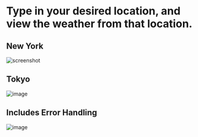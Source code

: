 # Type in your desired location, and view the weather from that location.
## New York
![screenshot](https://github.com/JordanKleinbaum/WeatherApp/assets/122086411/e3e498b0-8cee-4e93-9b15-a6b901042aa0)
## Tokyo
![image](https://github.com/JordanKleinbaum/WeatherApp/assets/122086411/d0003d90-64b0-4030-9535-cb58eefdbc1c)
## Includes Error Handling
![image](https://github.com/JordanKleinbaum/WeatherApp/assets/122086411/0256ff57-e3ea-4ac6-a9b5-910adb0637b0)
